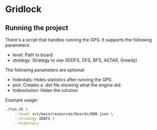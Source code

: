 # Gridlock

## Running the project
There's a script that handles running the GPS.
It supports the following parameters:
- level: Path to board
- strategy: Strategy to use (IDDFS, DFS, BFS, ASTAR, Greedy)

The following parameters are optional:
- hidestats: Hides statistics after running the GPS
- plot: Creates a .dot file showing what the engine did.
- hidesolution: Hides the solution

Example usage:
```bash
./run.sh \
    --level src/main/resources/boards/800.json \
    --strategy IDDFS \
    --hidestats
```
